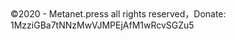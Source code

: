 <footer class="page-footer"><span class="copyright">©2020 - Metanet.press all rights reserved，</span><span class="footer-modification pull-right">Donate: 1MzziGBa7tNNzMwVJMPEjAfM1wRcvSGZu5<span></footer>

<script async src='https://www.moneybutton.com/moneybutton.js'></script> <div class='money-button' data-to='metanetpress@moneybutton.com' data-amount='0.005' data-currency='BSV' data-editable="false"></div>
